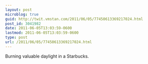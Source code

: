 ```yaml
---
layout: post
microblog: true
guid: http://twit.vmstan.com/2011/06/05/77450613369217024.html
post_id: 3041982
date: 2011-06-05T13:03:59-0600
lastmod: 2011-06-05T13:03:59-0600
type: post
url: /2011/06/05/77450613369217024.html
---
```

Burning valuable daylight in a Starbucks.
